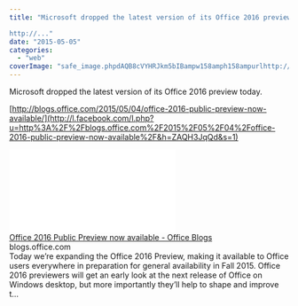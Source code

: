 ```yaml
---
title: "Microsoft dropped the latest version of its Office 2016 preview today. 

http://..."
date: "2015-05-05"
categories: 
  - "web"
coverImage: "safe_image.phpdAQB8cVYHRJkm5bIBampw158amph158ampurlhttp://officeblogswest.blob_.core_.windows.net/wp-content/2015/05/Office2016_FI.png"
---
```


Microsoft dropped the latest version of its Office 2016 preview today.  
  
[http://blogs.office.com/2015/05/04/office-2016-public-preview-now-available/](http://l.facebook.com/l.php?u=http%3A%2F%2Fblogs.office.com%2F2015%2F05%2F04%2Foffice-2016-public-preview-now-available%2F&h=ZAQH3JqQd&s=1)  
  
[![](images/safe_image.php?d=AQB8cVYHRJkm5bIB&w=158&h=158&url=http%3A%2F%2Fofficeblogswest.blob.core.windows.net%2Fwp-content%2F2015%2F05%2FOffice2016_FI.png)](http://l.facebook.com/l.php?u=http%3A%2F%2Fblogs.office.com%2F2015%2F05%2F04%2Foffice-2016-public-preview-now-available%2F&h=CAQGkPP6T&s=1)  
[Office 2016 Public Preview now available - Office Blogs](http://l.facebook.com/l.php?u=http%3A%2F%2Fblogs.office.com%2F2015%2F05%2F04%2Foffice-2016-public-preview-now-available%2F%3Ffb_ref%3DDefault%26fb_source%3Dmessage&h=IAQFF6HT7&s=1)  
blogs.office.com  
Today we’re expanding the Office 2016 Preview, making it available to Office users everywhere in preparation for general availability in Fall 2015. Office 2016 previewers will get an early look at the next release of Office on Windows desktop, but more importantly they’ll help to shape and improve t…
